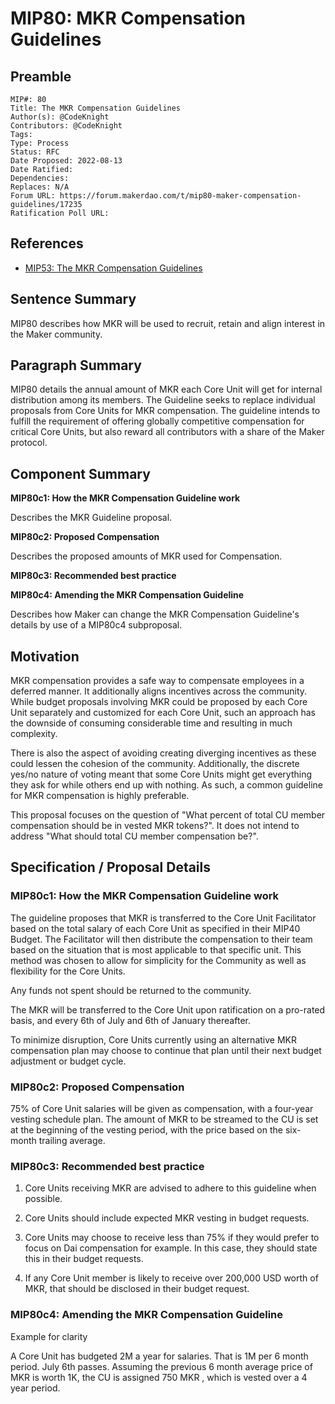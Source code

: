 # MIP80: MKR Compensation Guidelines

## Preamble

```
MIP#: 80
Title: The MKR Compensation Guidelines
Author(s): @CodeKnight
Contributors: @CodeKnight
Tags:
Type: Process
Status: RFC
Date Proposed: 2022-08-13
Date Ratified:
Dependencies:
Replaces: N/A
Forum URL: https://forum.makerdao.com/t/mip80-maker-compensation-guidelines/17235
Ratification Poll URL:
```
## References

* [MIP53: The MKR Compensation Guidelines ](https://forum.makerdao.com/t/mip53-the-mkr-compensation-guidelines/8012)

## Sentence Summary

MIP80 describes how MKR will be used to recruit, retain and align interest in the Maker community.

## Paragraph Summary

MIP80 details the annual amount of MKR each Core Unit will get for internal distribution among its members. The Guideline seeks to replace individual proposals from Core Units for MKR compensation. The guideline intends to fulfill the requirement of offering globally competitive compensation for critical Core Units, but also reward all contributors with a share of the Maker protocol.

## Component Summary

**MIP80c1: How the MKR Compensation Guideline work**

Describes the MKR Guideline proposal.

**MIP80c2: Proposed Compensation**

Describes the proposed amounts of MKR used for Compensation.

**MIP80c3: Recommended best practice**

**MIP80c4: Amending the MKR Compensation Guideline**

Describes how Maker can change the MKR Compensation Guideline's details by use of a MIP80c4 subproposal.

## Motivation

MKR compensation provides a safe way to compensate employees in a deferred manner. It additionally aligns incentives across the community. While budget proposals involving MKR could be proposed by each Core Unit separately and customized for each Core Unit, such an approach has the downside of consuming considerable time and resulting in much complexity.

There is also the aspect of avoiding creating diverging incentives as these could lessen the cohesion of the community. Additionally, the discrete yes/no nature of voting meant that some Core Units might get everything they ask for while others end up with nothing. As such, a common guideline for MKR compensation is highly preferable.

This proposal focuses on the question of "What percent of total CU member compensation should be in vested MKR tokens?".  It does not intend to address "What should total CU member compensation be?".

## Specification / Proposal Details

### MIP80c1: How the MKR Compensation Guideline work

The guideline proposes that MKR is transferred to the Core Unit Facilitator based on the total salary of each Core Unit as specified in their MIP40 Budget. The Facilitator will then distribute the compensation to their team based on the situation that is most applicable to that specific unit. This method was chosen to allow for simplicity for the Community as well as flexibility for the Core Units.

Any funds not spent should be returned to the community.

The MKR will be transferred to the Core Unit upon ratification on a pro-rated basis, and every 6th of July and 6th of January thereafter.

To minimize disruption, Core Units currently using an alternative MKR compensation plan may choose to continue that plan until their next budget adjustment or budget cycle.

### MIP80c2: Proposed Compensation

75% of Core Unit salaries will be given as compensation, with a four-year vesting schedule plan. The amount of MKR to be streamed to the CU is set at the beginning of the vesting period, with the price based on the six-month trailing average.

### MIP80c3: Recommended best practice

1. Core Units receiving MKR are advised to adhere to this guideline when possible.

2. Core Units should include expected MKR vesting in budget requests.

3. Core Units may choose to receive less than 75% if they would prefer to focus on Dai compensation for example. In this case, they should state this in their budget requests.

4. If any Core Unit member is likely to receive over 200,000 USD worth of MKR, that should be disclosed in their budget request.

### MIP80c4: Amending the MKR Compensation Guideline

Example for clarity

A Core Unit has budgeted 2M a year for salaries. That is 1M per 6 month period. July 6th passes. Assuming the previous 6 month average price of MKR is worth 1K, the CU is assigned 750 MKR , which is vested over a 4 year period.
